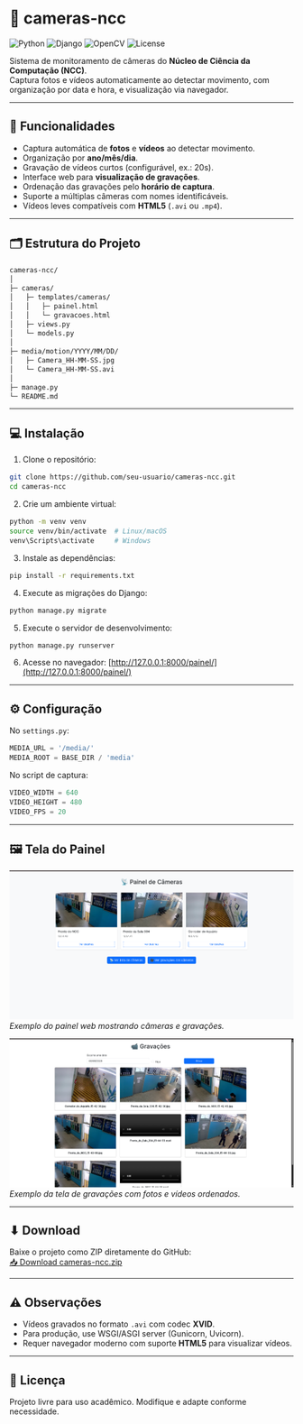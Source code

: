 # 🎥 cameras-ncc

![Python](https://img.shields.io/badge/Python-3.10+-blue)
![Django](https://img.shields.io/badge/Django-5.2+-green)
![OpenCV](https://img.shields.io/badge/OpenCV-4.x-orange)
![License](https://img.shields.io/badge/License-Free-lightgrey)

Sistema de monitoramento de câmeras do **Núcleo de Ciência da Computação (NCC)**.  
Captura fotos e vídeos automaticamente ao detectar movimento, com organização por data e hora, e visualização via navegador.

---

## 📸 Funcionalidades

- Captura automática de **fotos** e **vídeos** ao detectar movimento.
- Organização por **ano/mês/dia**.
- Gravação de vídeos curtos (configurável, ex.: 20s).
- Interface web para **visualização de gravações**.
- Ordenação das gravações pelo **horário de captura**.
- Suporte a múltiplas câmeras com nomes identificáveis.
- Vídeos leves compatíveis com **HTML5** (`.avi` ou `.mp4`).

---

## 🗂 Estrutura do Projeto

```
cameras-ncc/
│
├─ cameras/               
│   ├─ templates/cameras/
│   │   ├─ painel.html
│   │   └─ gravacoes.html
│   ├─ views.py
│   └─ models.py
│
├─ media/motion/YYYY/MM/DD/   
│   ├─ Camera_HH-MM-SS.jpg
│   └─ Camera_HH-MM-SS.avi
│
├─ manage.py
└─ README.md
```

---

## 💻 Instalação

1. Clone o repositório:
```bash
git clone https://github.com/seu-usuario/cameras-ncc.git
cd cameras-ncc
```

2. Crie um ambiente virtual:
```bash
python -m venv venv
source venv/bin/activate  # Linux/macOS
venv\Scripts\activate     # Windows
```

3. Instale as dependências:
```bash
pip install -r requirements.txt
```

4. Execute as migrações do Django:
```bash
python manage.py migrate
```

5. Execute o servidor de desenvolvimento:
```bash
python manage.py runserver
```

6. Acesse no navegador:
[http://127.0.0.1:8000/painel/](http://127.0.0.1:8000/painel/)

---

## ⚙ Configuração

No `settings.py`:

```python
MEDIA_URL = '/media/'
MEDIA_ROOT = BASE_DIR / 'media'
```

No script de captura:

```python
VIDEO_WIDTH = 640
VIDEO_HEIGHT = 480
VIDEO_FPS = 20
```

---

## 🖼 Tela do Painel

![Painel de Câmeras](docs/painel.png)  
*Exemplo do painel web mostrando câmeras e gravações.*

![Tela de Gravações](docs/gravacoes.png)  
*Exemplo da tela de gravações com fotos e vídeos ordenados.*

---

## ⬇ Download

Baixe o projeto como ZIP diretamente do GitHub:  
[📥 Download cameras-ncc.zip](https://github.com/seu-usuario/cameras-ncc/archive/refs/heads/main.zip)

---

## ⚠ Observações

- Vídeos gravados no formato `.avi` com codec **XVID**.
- Para produção, use WSGI/ASGI server (Gunicorn, Uvicorn).
- Requer navegador moderno com suporte **HTML5** para visualizar vídeos.

---

## 📝 Licença

Projeto livre para uso acadêmico. Modifique e adapte conforme necessidade.